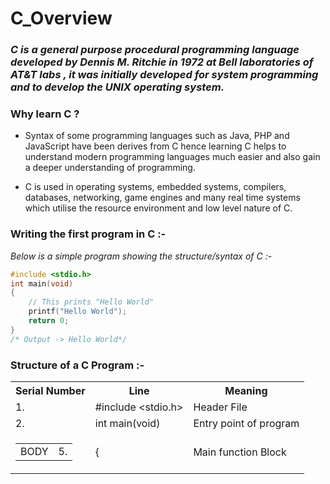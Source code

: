 # C_Overview

### *C is a general purpose procedural programming language developed by Dennis M. Ritchie in 1972 at Bell laboratories of AT&T labs , it was initially developed for system programming and to develop the UNIX operating system.*

### Why learn C ?

* Syntax of some programming languages such as Java, PHP and JavaScript have been derives from C hence learning C helps to understand modern programming languages much easier and also gain a deeper understanding of programming.

* C is used in operating systems, embedded systems, compilers, databases, networking, game engines and many real time systems which utilise the resource environment and low level nature of C.

### Writing the first program in C :-

*Below is a simple program showing the structure/syntax of C :-*

```C
#include <stdio.h>
int main(void)
{
    // This prints "Hello World"
    printf("Hello World");
    return 0;  
}
/* Output -> Hello World*/
```

### Structure of a C Program :-

<table style="border-collapse:collapse;border-spacing:0;width:100%">
<tr>
  <th>Serial Number</th>
  <th>Line</th>
  <th>Meaning</th>
</tr>
<tr>
  <td>1.</td>
  <td>#include &lt;stdio.h&gt;</td>
  <td>Header File</td>
</tr>
<tr>
  <td>2.</td>
  <td>int main(void)</td>
  <td>Entry point of program</td>
</tr>
<tr>
  <td>
    <table style="border-collapse:collapse;border-spacing:0;width:100%">
      <tr>
        <td>BODY</td>
        <td>5.</td>
      </tr>
    </table>
  </td>
  <td>{</td>
  <td>Main function Block</td>
</tr>
</table>
